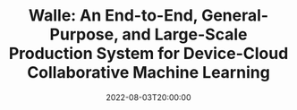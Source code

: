 ---
type: lecture
date: 2022-08-03T20:00:00
title: "Walle: An End-to-End, General-Purpose, and Large-Scale Production System for Device-Cloud Collaborative Machine Learning"
thumbnail: 
presenter: Honglu Li
links: 
    - url: /static_files/slides/osdi22_slides_lv.pdf
      name: slides
    - url: https://youtu.be/LsKYZWFmXYk
      name: video
---